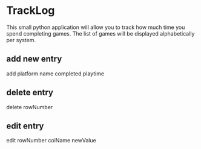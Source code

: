 # TrackLog

This small python application will allow you to track how much time you spend completing games. The list of games will be displayed alphabetically per system.

## add new entry
add platform name completed playtime

## delete entry
delete rowNumber

## edit entry
edit rowNumber colName newValue
